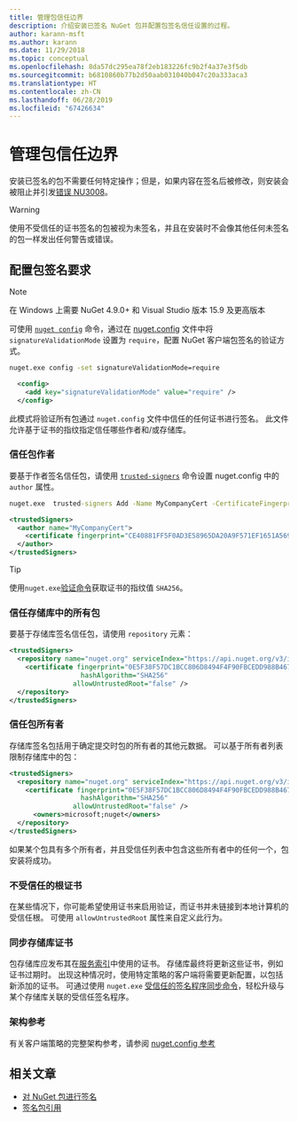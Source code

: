 ```yaml
---
title: 管理包信任边界
description: 介绍安装已签名 NuGet 包并配置包签名信任设置的过程。
author: karann-msft
ms.author: karann
ms.date: 11/29/2018
ms.topic: conceptual
ms.openlocfilehash: 8da57dc295ea78f2eb183226fc9b2f4a37e3f5db
ms.sourcegitcommit: b6810860b77b2d50aab031040b047c20a333aca3
ms.translationtype: HT
ms.contentlocale: zh-CN
ms.lasthandoff: 06/28/2019
ms.locfileid: "67426634"
---
```

# <a name="manage-package-trust-boundaries"></a>管理包信任边界

安装已签名的包不需要任何特定操作；但是，如果内容在签名后被修改，则安装会被阻止并引发[错误 NU3008](../reference/errors-and-warnings/NU3008.md)。

> [!Warning]
> 使用不受信任的证书签名的包被视为未签名，并且在安装时不会像其他任何未签名的包一样发出任何警告或错误。

## <a name="configure-package-signature-requirements"></a>配置包签名要求

> [!Note]
> 在 Windows 上需要 NuGet 4.9.0+ 和 Visual Studio 版本 15.9 及更高版本

可使用 [`nuget config`](../tools/cli-ref-config.md) 命令，通过在 [nuget.config](../reference/nuget-config-file.md) 文件中将 `signatureValidationMode` 设置为 `require`，配置 NuGet 客户端包签名的验证方式。

```cmd
nuget.exe config -set signatureValidationMode=require
```

```xml
  <config>
    <add key="signatureValidationMode" value="require" />
  </config>
```

此模式将验证所有包通过 `nuget.config` 文件中信任的任何证书进行签名。 此文件允许基于证书的指纹指定信任哪些作者和/或存储库。

### <a name="trust-package-author"></a>信任包作者

要基于作者签名信任包，请使用 [`trusted-signers`](../tools/cli-ref-trusted-signers.md) 命令设置 nuget.config 中的 `author` 属性。

```cmd
nuget.exe  trusted-signers Add -Name MyCompanyCert -CertificateFingerprint CE40881FF5F0AD3E58965DA20A9F571EF1651A56933748E1BF1C99E537C4E039 -FingerprintAlgorithm SHA256
```

```xml
<trustedSigners>
  <author name="MyCompanyCert">
    <certificate fingerprint="CE40881FF5F0AD3E58965DA20A9F571EF1651A56933748E1BF1C99E537C4E039" hashAlgorithm="SHA256" allowUntrustedRoot="false" />
  </author>
</trustedSigners>
```

>[!TIP]
>使用`nuget.exe`[验证命令](../tools/cli-ref-verify.md)获取证书的指纹值 `SHA256`。


### <a name="trust-all-packages-from-a-repository"></a>信任存储库中的所有包

要基于存储库签名信任包，请使用 `repository` 元素：

```xml
<trustedSigners>  
  <repository name="nuget.org" serviceIndex="https://api.nuget.org/v3/index.json">
    <certificate fingerprint="0E5F38F57DC1BCC806D8494F4F90FBCEDD988B4676070...." 
                  hashAlgorithm="SHA256" 
                allowUntrustedRoot="false" />
  </repository>
</trustedSigners>
```

### <a name="trust-package-owners"></a>信任包所有者

存储库签名包括用于确定提交时包的所有者的其他元数据。 可以基于所有者列表限制存储库中的包：

```xml
<trustedSigners>  
  <repository name="nuget.org" serviceIndex="https://api.nuget.org/v3/index.json">
    <certificate fingerprint="0E5F38F57DC1BCC806D8494F4F90FBCEDD988B4676070...." 
                  hashAlgorithm="SHA256" 
                allowUntrustedRoot="false" />
      <owners>microsoft;nuget</owners>
  </repository>
</trustedSigners>
```

如果某个包具有多个所有者，并且受信任列表中包含这些所有者中的任何一个，包安装将成功。

### <a name="untrusted-root-certificates"></a>不受信任的根证书

在某些情况下，你可能希望使用证书来启用验证，而证书并未链接到本地计算机的受信任根。 可使用 `allowUntrustedRoot` 属性来自定义此行为。

### <a name="sync-repository-certificates"></a>同步存储库证书

包存储库应发布其在[服务索引](../api/service-index.md)中使用的证书。 存储库最终将更新这些证书，例如证书过期时。 出现这种情况时，使用特定策略的客户端将需要更新配置，以包括新添加的证书。 可通过使用 `nuget.exe` [受信任的签名程序同步命令](../tools/cli-ref-trusted-signers.md#nuget-trusted-signers-sync--name-)，轻松升级与某个存储库关联的受信任签名程序。

### <a name="schema-reference"></a>架构参考

有关客户端策略的完整架构参考，请参阅 [nuget.config 参考](../reference/nuget-config-file.md#trustedsigners-section)

## <a name="related-articles"></a>相关文章

- [对 NuGet 包进行签名](../create-packages/Sign-a-Package.md)
- [签名包引用](../reference/Signed-Packages-Reference.md)
